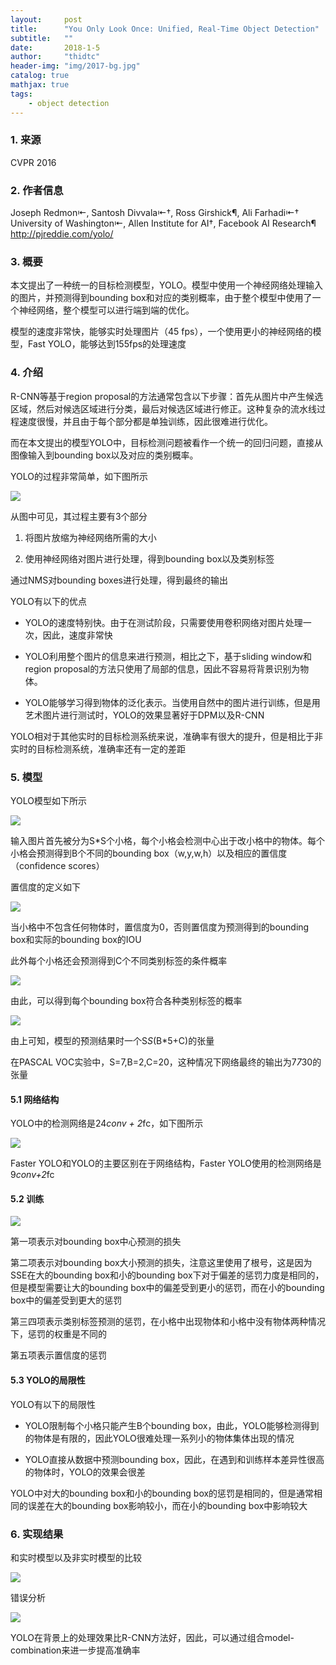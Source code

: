 ```yaml
---
layout:     post
title:      "You Only Look Once: Unified, Real-Time Object Detection"
subtitle:   ""
date:       2018-1-5
author:     "thidtc"
header-img: "img/2017-bg.jpg"
catalog: true
mathjax: true
tags:
    - object detection
---
```


### 1. 来源
CVPR 2016

### 2. 作者信息
Joseph Redmon⇤, Santosh Divvala⇤†, Ross Girshick¶, Ali Farhadi⇤† University of Washington⇤, Allen Institute for AI†, Facebook AI Research¶ http://pjreddie.com/yolo/

### 3. 概要
本文提出了一种统一的目标检测模型，YOLO。模型中使用一个神经网络处理输入的图片，并预测得到bounding box和对应的类别概率，由于整个模型中使用了一个神经网络，整个模型可以进行端到端的优化。

模型的速度非常快，能够实时处理图片（45 fps），一个使用更小的神经网络的模型，Fast YOLO，能够达到155fps的处理速度

### 4. 介绍
R-CNN等基于region proposal的方法通常包含以下步骤：首先从图片中产生候选区域，然后对候选区域进行分类，最后对候选区域进行修正。这种复杂的流水线过程速度很慢，并且由于每个部分都是单独训练，因此很难进行优化。

而在本文提出的模型YOLO中，目标检测问题被看作一个统一的回归问题，直接从图像输入到bounding box以及对应的类别概率。

YOLO的过程非常简单，如下图所示

![](/img/You_Only_Look_Once_Unified_Real-Time_Object_Detection/int_figure1.png)

从图中可见，其过程主要有3个部分

1. 将图片放缩为神经网络所需的大小

2. 使用神经网络对图片进行处理，得到bounding box以及类别标签

通过NMS对bounding boxes进行处理，得到最终的输出

YOLO有以下的优点

* YOLO的速度特别快。由于在测试阶段，只需要使用卷积网络对图片处理一次，因此，速度非常快

* YOLO利用整个图片的信息来进行预测，相比之下，基于sliding window和region proposal的方法只使用了局部的信息，因此不容易将背景识别为物体。

* YOLO能够学习得到物体的泛化表示。当使用自然中的图片进行训练，但是用艺术图片进行测试时，YOLO的效果显著好于DPM以及R-CNN

YOLO相对于其他实时的目标检测系统来说，准确率有很大的提升，但是相比于非实时的目标检测系统，准确率还有一定的差距

### 5. 模型
YOLO模型如下所示

![](/img/You_Only_Look_Once_Unified_Real-Time_Object_Detection/model_figure1.png)

输入图片首先被分为S*S个小格，每个小格会检测中心出于改小格中的物体。每个小格会预测得到B个不同的bounding box（w,y,w,h）以及相应的置信度（confidence scores）

置信度的定义如下

![](/img/You_Only_Look_Once_Unified_Real-Time_Object_Detection/model_figure2.png)

当小格中不包含任何物体时，置信度为0，否则置信度为预测得到的bounding box和实际的bounding box的IOU

此外每个小格还会预测得到C个不同类别标签的条件概率

![](/img/You_Only_Look_Once_Unified_Real-Time_Object_Detection/model_figure3.png)

由此，可以得到每个bounding box符合各种类别标签的概率

![](/img/You_Only_Look_Once_Unified_Real-Time_Object_Detection/model_figure4.png)

由上可知，模型的预测结果时一个S*S*(B*5+C)的张量

在PASCAL VOC实验中，S=7,B=2,C=20，这种情况下网络最终的输出为7*7*30的张量

#### 5.1 网络结构
YOLO中的检测网络是24*conv + 2*fc，如下图所示

![](/img/You_Only_Look_Once_Unified_Real-Time_Object_Detection/model_figure5.png)

Faster YOLO和YOLO的主要区别在于网络结构，Faster YOLO使用的检测网络是9*conv+2*fc

#### 5.2 训练

![](/img/You_Only_Look_Once_Unified_Real-Time_Object_Detection/model_figure6.png)

第一项表示对bounding box中心预测的损失

第二项表示对bounding box大小预测的损失，注意这里使用了根号，这是因为SSE在大的bounding box和小的bounding box下对于偏差的惩罚力度是相同的，但是模型需要让大的bounding box中的偏差受到更小的惩罚，而在小的bounding box中的偏差受到更大的惩罚

第三四项表示类别标签预测的惩罚，在小格中出现物体和小格中没有物体两种情况下，惩罚的权重是不同的

第五项表示置信度的惩罚

#### 5.3 YOLO的局限性
YOLO有以下的局限性

* YOLO限制每个小格只能产生B个bounding box，由此，YOLO能够检测得到的物体是有限的，因此YOLO很难处理一系列小的物体集体出现的情况

* YOLO直接从数据中预测bounding box，因此，在遇到和训练样本差异性很高的物体时，YOLO的效果会很差

YOLO中对大的bounding box和小的bounding box的惩罚是相同的，但是通常相同的误差在大的bounding box影响较小，而在小的bounding box中影响较大

### 6. 实现结果
和实时模型以及非实时模型的比较

![](/img/You_Only_Look_Once_Unified_Real-Time_Object_Detection/exp_figure1.png)

错误分析

![](/img/You_Only_Look_Once_Unified_Real-Time_Object_Detection/exp_figure2.png)

YOLO在背景上的处理效果比R-CNN方法好，因此，可以通过组合model-combination来进一步提高准确率